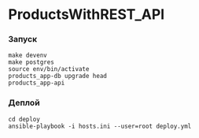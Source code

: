 # ProductsWithREST_API

### Запуск

    make devenv
    make postgres
    source env/bin/activate
    products_app-db upgrade head
    products_app-api

### Деплой

    cd deploy
    ansible-playbook -i hosts.ini --user=root deploy.yml